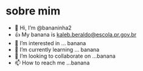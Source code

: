 # sobre mim
- 👋 Hi, I’m @bananinha2
- :+1: My banana is kaleb.beraldo@escola.pr.gov.br
- 👀 I’m interested in ... banana
- 🌱 I’m currently learning ... banana
- 💞️ I’m looking to collaborate on ...banana
- 📫 How to reach me ...banana

